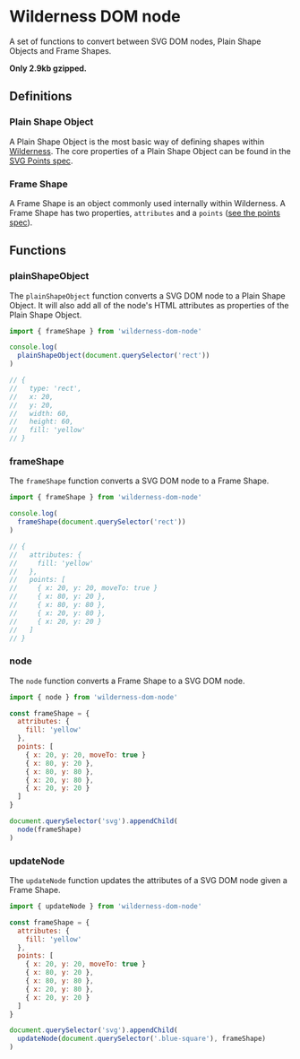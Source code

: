 # Wilderness DOM node

A set of functions to convert between SVG DOM nodes,
Plain Shape Objects and Frame Shapes.

**Only 2.9kb gzipped.**

## Definitions

### Plain Shape Object

A Plain Shape Object is the most basic way of defining shapes within
[Wilderness](https://github.com/colinmeinke/wilderness).
The core properties of a Plain Shape Object can be found in the
[SVG Points spec](https://github.com/colinmeinke/svg-points#readme).

### Frame Shape

A Frame Shape is an object commonly used internally within Wilderness.
A Frame Shape has two properties, `attributes` and a `points`
([see the points spec](https://github.com/colinmeinke/points)).

## Functions

### plainShapeObject

The `plainShapeObject` function converts a SVG DOM node to a Plain
Shape Object. It will also add all of the node's HTML attributes as
properties of the Plain Shape Object.

```js
import { frameShape } from 'wilderness-dom-node'

console.log(
  plainShapeObject(document.querySelector('rect'))
)

// {
//   type: 'rect',
//   x: 20,
//   y: 20,
//   width: 60,
//   height: 60,
//   fill: 'yellow'
// }
```

### frameShape

The `frameShape` function converts a SVG DOM node to a Frame Shape.

```js
import { frameShape } from 'wilderness-dom-node'

console.log(
  frameShape(document.querySelector('rect'))
)

// {
//   attributes: {
//     fill: 'yellow'
//   },
//   points: [
//     { x: 20, y: 20, moveTo: true }
//     { x: 80, y: 20 },
//     { x: 80, y: 80 },
//     { x: 20, y: 80 },
//     { x: 20, y: 20 }
//   ]
// }
```

### node

The `node` function converts a Frame Shape to a SVG DOM node.

```js
import { node } from 'wilderness-dom-node'

const frameShape = {
  attributes: {
    fill: 'yellow'
  },
  points: [
    { x: 20, y: 20, moveTo: true }
    { x: 80, y: 20 },
    { x: 80, y: 80 },
    { x: 20, y: 80 },
    { x: 20, y: 20 }
  ]
}

document.querySelector('svg').appendChild(
  node(frameShape)
)
```

### updateNode

The `updateNode` function updates the attributes of a SVG DOM node given
a Frame Shape.

```js
import { updateNode } from 'wilderness-dom-node'

const frameShape = {
  attributes: {
    fill: 'yellow'
  },
  points: [
    { x: 20, y: 20, moveTo: true }
    { x: 80, y: 20 },
    { x: 80, y: 80 },
    { x: 20, y: 80 },
    { x: 20, y: 20 }
  ]
}

document.querySelector('svg').appendChild(
  updateNode(document.querySelector('.blue-square'), frameShape)
)
```
